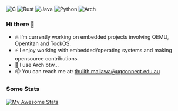 ![C](https://img.shields.io/badge/c-%2300599C.svg?style=for-the-badge&logo=c&logoColor=white)
![Rust](https://img.shields.io/badge/rust-%23000000.svg?style=for-the-badge&logo=rust&logoColor=white)
![Java](https://img.shields.io/badge/java-%23ED8B00.svg?style=for-the-badge&logo=java&logoColor=white)
![Python](https://img.shields.io/badge/python-3670A0?style=for-the-badge&logo=python&logoColor=ffdd54)
![Arch](https://img.shields.io/badge/Arch%20Linux-1793D1?logo=arch-linux&logoColor=fff&style=for-the-badge)

### Hi there 👋
- 🔥 I’m currently working on embedded projects involving QEMU, Opentitan and TockOS.
- ⚡ I enjoy working with embedded/operating systems and making opensource contributions.
- 🧐  I use Arch btw...
- 📫 You can reach me at: thulith.mallawa@uqconnect.edu.au

<!--
**thulithwilfred/thulithwilfred** is a ✨ _special_ ✨ repository because its `README.md` (this file) appears on your GitHub profile.

-->


### Some Stats
[![My Awesome Stats](https://awesome-github-stats.azurewebsites.net/user-stats/thulithwilfred?cardType=github&theme=radical)](https://git.io/awesome-stats-card)
